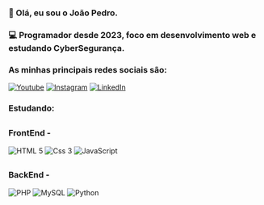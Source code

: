 ### 👋 Olá, eu sou o João Pedro. 
### 💻 Programador desde 2023, foco em desenvolvimento web e estudando CyberSegurança.


### As minhas principais redes sociais são:
[![Youtube](https://img.shields.io/badge/YouTube-FF0000?style=for-the-badge&logo=youtube&logoColor=white)](https://youtube.com/@ooaoJ) 
[![Instagram](https://img.shields.io/badge/Instagram-E4405F?style=for-the-badge&logo=instagram&logoColor=white)](https://www.instagram.com/_jaoooh/)
[![LinkedIn](https://img.shields.io/badge/LinkedIn-0077B5?style=for-the-badge&logo=linkedin&logoColor=white)](https://linkedin.com/in/ooaoJ)

### Estudando:
##
### FrontEnd -
<img alt="HTML 5" src="https://img.shields.io/badge/HTML5-E34F26?style=for-the-badge&logo=html5&logoColor=white"> <img alt="Css 3" src="https://img.shields.io/badge/CSS3-1572B6?style=for-the-badge&logo=css3&logoColor=white"> <img alt="JavaScript" src="https://img.shields.io/badge/JavaScript-F7DF1E?style=for-the-badge&logo=javascript&logoColor=black">

##
### BackEnd -
<img alt="PHP" src="https://img.shields.io/badge/PHP-777BB4?style=for-the-badge&logo=php&logoColor=white"> <img alt="MySQL" src="https://img.shields.io/badge/MySQL-00000F?style=for-the-badge&logo=mysql&logoColor=white"> <img alt="Python" src="https://img.shields.io/badge/Python-14354C?style=for-the-badge&logo=python&logoColor=white">
